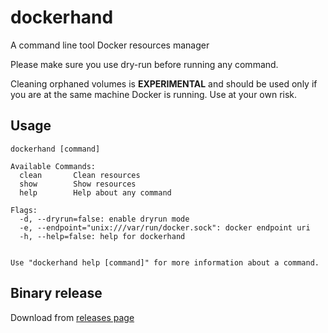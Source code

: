 # dockerhand
A command line tool Docker resources manager

Please make sure you use dry-run before running any command.

Cleaning orphaned volumes is **EXPERIMENTAL** and should be used only if you are at the same machine Docker is running. Use at your own risk.

## Usage
    dockerhand [command]

    Available Commands:
      clean       Clean resources
      show        Show resources
      help        Help about any command

    Flags:
      -d, --dryrun=false: enable dryrun mode
      -e, --endpoint="unix:///var/run/docker.sock": docker endpoint uri
      -h, --help=false: help for dockerhand


    Use "dockerhand help [command]" for more information about a command.

Binary release
--------------
Download from [releases page](https://github.com/edgard/dockerhand/releases)
